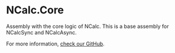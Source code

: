 ﻿# NCalc.Core

Assembly with the core logic of NCalc. This is a base assembly for NCalcSync and NCalcAsync.

For more information, [check our GitHub](https://www.github.com/NCalc/NCalc).